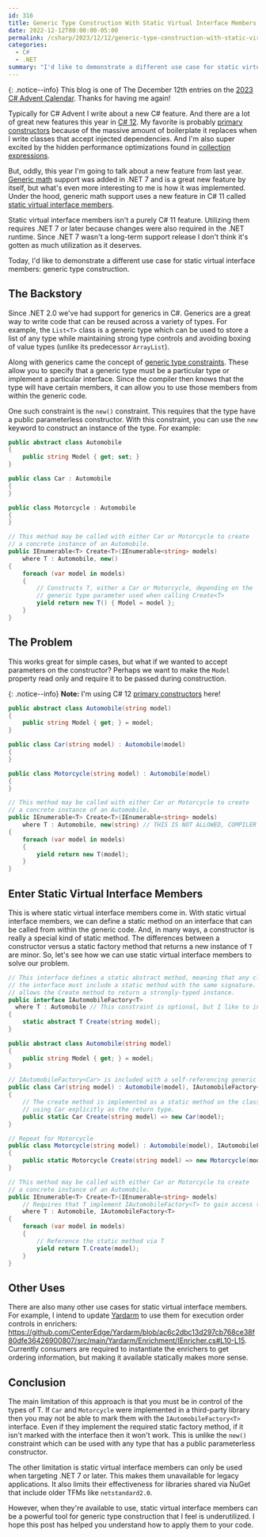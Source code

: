 ```yaml
---
id: 316
title: Generic Type Construction With Static Virtual Interface Members
date: 2022-12-12T00:00:00-05:00
permalink: /csharp/2023/12/12/generic-type-construction-with-static-virtual-interface-members
categories:
  - C#
  - .NET
summary: "I'd like to demonstrate a different use case for static virtual interface members: generic type construction."
---
```

{: .notice--info}
This blog is one of The December 12th entries on the [2023 C# Advent Calendar](https://www.csadvent.christmas/). Thanks for having me again!

Typically for C# Advent I write about a new C# feature. And there are a lot of great new features this year in
[C# 12](https://learn.microsoft.com/en-us/dotnet/csharp/whats-new/csharp-12). My favorite is probably
[primary constructors](https://learn.microsoft.com/en-us/dotnet/csharp/whats-new/csharp-12#primary-constructors) because of the
massive amount of boilerplate it replaces when I write classes that accept injected dependencies. And I'm also super excited by the hidden
performance optimizations found in [collection expressions](https://learn.microsoft.com/en-us/dotnet/csharp/whats-new/csharp-12#collection-expressions).

But, oddly, this year I'm going to talk about a new feature from last year. [Generic math](https://learn.microsoft.com/en-us/dotnet/standard/generics/math)
support was added in .NET 7 and is a great new feature by itself, but what's even more interesting to me is how it was implemented.
Under the hood, generic math support uses a new feature in C# 11 called [static virtual interface members](https://learn.microsoft.com/en-us/dotnet/csharp/whats-new/tutorials/static-virtual-interface-members).

Static virtual interface members isn't a purely C# 11 feature. Utilizing them requires .NET 7 or later because changes
were also required in the .NET runtime. Since .NET 7 wasn't a long-term support release I don't think it's gotten
as much utilization as it deserves.

Today, I'd like to demonstrate a different use case for static virtual interface members: generic type construction.

## The Backstory

Since .NET 2.0 we've had support for generics in C#. Generics are a great way to write code that can be reused across
a variety of types. For example, the `List<T>` class is a generic type which can be used to store a list of any type
while maintaining strong type controls and avoiding boxing of value types (unlike its predecessor `ArrayList`).

Along with generics came the concept of [generic type constraints](https://learn.microsoft.com/en-us/dotnet/csharp/programming-guide/generics/constraints-on-type-parameters).
These allow you to specify that a generic type must be a particular type or implement a particular interface. Since
the compiler then knows that the type will have certain members, it can allow you to use those members from within
the generic code.

One such constraint is the `new()` constraint. This requires that the type have a public parameterless constructor.
With this constraint, you can use the `new` keyword to construct an instance of the type. For example:

```cs
public abstract class Automobile
{
    public string Model { get; set; }
}

public class Car : Automobile
{
}

public class Motorcycle : Automobile
{
}

// This method may be called with either Car or Motorcycle to create
// a concrete instance of an Automobile.
public IEnumerable<T> Create<T>(IEnumerable<string> models)
    where T : Automobile, new()
{
    foreach (var model in models)
    {
        // Constructs T, either a Car or Motorcycle, depending on the
        // generic type parameter used when calling Create<T>
        yield return new T() { Model = model };
    }
}
```

## The Problem

This works great for simple cases, but what if we wanted to accept parameters on the constructor?
Perhaps we want to make the `Model` property read only and require it to be passed during construction.

{: .notice--info}
**Note:** I'm using C# 12 [primary constructors](https://learn.microsoft.com/en-us/dotnet/csharp/whats-new/csharp-12#primary-constructors) here!

```cs
public abstract class Automobile(string model)
{
    public string Model { get; } = model;
}

public class Car(string model) : Automobile(model)
{
}

public class Motorcycle(string model) : Automobile(model)
{
}

// This method may be called with either Car or Motorcycle to create
// a concrete instance of an Automobile.
public IEnumerable<T> Create<T>(IEnumerable<string> models)
    where T : Automobile, new(string) // THIS IS NOT ALLOWED, COMPILER ERROR
{
    foreach (var model in models)
    {
        yield return new T(model);
    }
}
```

## Enter Static Virtual Interface Members

This is where static virtual interface members come in. With static virtual interface members, we can define a static
method on an interface that can be called from within the generic code. And, in many ways, a constructor is really a special
kind of static method. The differences between a constructor versus a static factory method that returns a new instance of `T`
are minor. So, let's see how we can use static virtual interface members to solve our problem.

```csharp
// This interface defines a static abstract method, meaning that any class which implements
// the interface must include a static method with the same signature. Note that generic T
// allows the Create method to return a strongly-typed instance.
public interface IAutomobileFactory<T>
  where T : Automobile // This constraint is optional, but I like to include it for clarity.
{
    static abstract T Create(string model);
}

public abstract class Automobile(string model)
{
    public string Model { get; } = model;
}

// IAutomobileFactory<Car> is included with a self-referencing generic type parameter
public class Car(string model) : Automobile(model), IAutomobileFactory<Car>
{
    // The create method is implemented as a static method on the class,
    // using Car explicitly as the return type.
    public static Car Create(string model) => new Car(model);
}

// Repeat for Motorcycle
public class Motorcycle(string model) : Automobile(model), IAutomobileFactory<Motorcycle>
{
    public static Motorcycle Create(string model) => new Motorcycle(model);
}

// This method may be called with either Car or Motorcycle to create
// a concrete instance of an Automobile.
public IEnumerable<T> Create<T>(IEnumerable<string> models)
    // Requires that T implement IAutomobileFactory<T> to gain access to the static method
    where T : Automobile, IAutomobileFactory<T>
{
    foreach (var model in models)
    {
        // Reference the static method via T
        yield return T.Create(model);
    }
}
```

## Other Uses

There are also many other use cases for static virtual interface members. For example, I intend to update [Yardarm](https://github.com/Centeredge/yardarm)
to use them for execution order controls in enrichers: https://github.com/CenterEdge/Yardarm/blob/ac6c2dbc13d297cb768ce38f80dfe36426900807/src/main/Yardarm/Enrichment/IEnricher.cs#L10-L15. Currently consumers are required to instantiate the enrichers to get ordering information, but making it
available statically makes more sense.

## Conclusion

The main limitation of this approach is that you must be in control of the types of T. If `Car` and `Motorcycle`
were implemented in a third-party library then you may not be able to mark them with the `IAutomobileFactory<T>` interface.
Even if they implement the required static factory method, if it isn't marked with the interface then it won't work.
This is unlike the `new()` constraint which can be used with any type that has a public parameterless constructor.

The other limitation is static virtual interface members can only be used when targeting .NET 7 or later. This makes them unavailable
for legacy applications. It also limits their effectiveness for libraries shared via NuGet that include older TFMs like `netstandard2.0`.

However, when they're available to use, static virtual interface members can be a powerful tool for generic type construction that
I feel is underutilized. I hope this post has helped you understand how to apply them to your code.
